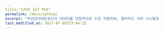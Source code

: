 ```yaml
---
title:"스마트 IoT 허브"
permalink: /docs/iothub/
excerpt: "무선센서네트워크의 데이터를 안정적으로 수집 저장하여, 클라우드 서버 시스템과 연동하는 스마트 IoT 시스템입니다"
last_modified_at: 2017-07-05T23:44:22
---
```



